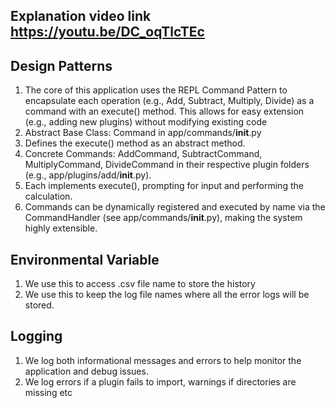 ## Explanation video link https://youtu.be/DC_oqTlcTEc

## Design Patterns
1. The core of this application uses the REPL Command Pattern to encapsulate each operation (e.g., Add, Subtract, Multiply, Divide) as a command with an execute() method. This allows for easy extension (e.g., adding new plugins) without modifying existing code
2. Abstract Base Class: Command in app/commands/__init__.py
3. Defines the execute() method as an abstract method.
4. Concrete Commands: AddCommand, SubtractCommand, MultiplyCommand, DivideCommand in their respective plugin folders (e.g., app/plugins/add/__init__.py).
5. Each implements execute(), prompting for input and performing the calculation.
6. Commands can be dynamically registered and executed by name via the CommandHandler (see app/commands/__init__.py), making the system highly extensible.

## Environmental Variable
1. We use this to access .csv file name to store the history
2. We use this to keep the log file names where all the error logs will be stored.

## Logging
1. We log both informational messages and errors to help monitor the application and debug issues.
2. We log errors if a plugin fails to import, warnings if directories are missing etc

## 
